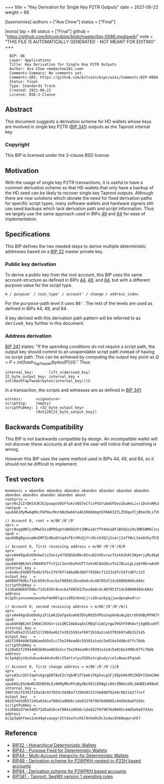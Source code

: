 
+++
title = "Key Derivation for Single Key P2TR Outputs"
date = 2021-06-22
weight = 86

[taxonomies]
authors = ["Ava Chow"]
status = ["Final"]

[extra]
bip = 86
status = ["Final"]
github = "https://github.com/bitcoin/bips/blob/master/bip-0086.mediawiki"
note = "THIS FILE IS AUTOMATICALLY GENERATED - NOT MEANT FOR EDITING"
+++

```
  BIP: 86
  Layer: Applications
  Title: Key Derivation for Single Key P2TR Outputs
  Author: Ava Chow <me@achow101.com>
  Comments-Summary: No comments yet.
  Comments-URI: https://github.com/bitcoin/bips/wiki/Comments:BIP-0086
  Status: Final
  Type: Standards Track
  Created: 2021-06-22
  License: BSD-2-Clause
```

<h2>Abstract</h2>


This document suggests a derivation scheme for HD wallets whose keys are involved in single key
P2TR (<a href="/341" target="_blank">BIP 341</a>) outputs as the Taproot internal key.

<h3>Copyright</h3>


This BIP is licensed under the 2-clause BSD license.

<h2>Motivation</h2>


With the usage of single key P2TR transactions, it is useful to have a common derivation scheme so
that HD wallets that only have a backup of the HD seed can be likely to recover single key Taproot
outputs. Although there are now solutions which obviate the need for fixed derivation paths for
specific script types, many software wallets and hardware signers still use seed backups which
lack derivation path and script information. Thus we largely use the same approach used in BIPs
<a href="/49" target="_blank">49</a> and <a href="/84" target="_blank">84</a> for ease of implementation.

<h2>Specifications</h2>


This BIP defines the two needed steps to derive multiple deterministic addresses based on a
<a href="/32" target="_blank">BIP 32</a> master private key.

<h3>Public key derivation</h3>


To derive a public key from the root account, this BIP uses the same account-structure as
defined in BIPs <a href="/44" target="_blank">44</a>, <a href="/49" target="_blank">49</a>, and <a href="/84" target="_blank">84</a>,
but with a different purpose value for the script type.

```
m / purpose' / coin_type' / account' / change / address_index
```

For the <tt>purpose</tt>-path level it uses <tt>86'</tt>.
The rest of the levels are used as defined in BIPs 44, 49, and 84.

A key derived with this derivation path pattern will be referred to as <tt>derived_key</tt> further
in this document.

<h3>Address derivation</h3>



<a href="/341" target="_blank">BIP 341</a> states: "If the spending conditions do not require a
script path, the output key should commit to an unspendable script path instead of having no
script path. This can be achieved by computing the output key point as
_Q = P + int(hash<sub>TapTweak</sub>(bytes(P)))G_." Thus:

```
internal_key:       lift_x(derived_key)
32_byte_output_key: internal_key + int(HashTapTweak(bytes(internal_key)))G
```

In a transaction, the scripts and witnesses are as defined in
<a href="/341" target="_blank">BIP 341</a>:

```
witness:      <signature>
scriptSig:    (empty)
scriptPubKey: 1 <32_byte_output_key>
              (0x5120{32_byte_output_key})
```

<h2>Backwards Compatibility</h2>


This BIP is not backwards compatible by design.
An incompatible wallet will not discover these accounts at all and the user will notice that
something is wrong.

However this BIP uses the same method used in BIPs 44, 49, and 84, so it should not be difficult
to implement.

<h2>Test vectors</h2>


```
mnemonic = abandon abandon abandon abandon abandon abandon abandon abandon abandon abandon abandon about
rootpriv = xprv9s21ZrQH143K3GJpoapnV8SFfukcVBSfeCficPSGfubmSFDxo1kuHnLisriDvSnRRuL2Qrg5ggqHKNVpxR86QEC8w35uxmGoggxtQTPvfUu
rootpub  = xpub661MyMwAqRbcFkPHucMnrGNzDwb6teAX1RbKQmqtEF8kK3Z7LZ59qafCjB9eCRLiTVG3uxBxgKvRgbubRhqSKXnGGb1aoaqLrpMBDrVxga8

// Account 0, root = m/86'/0'/0'
xprv = xprv9xgqHN7yz9MwCkxsBPN5qetuNdQSUttZNKw1dcYTV4mkaAFiBVGQziHs3NRSWMkCzvgjEe3n9xV8oYywvM8at9yRqyaZVz6TYYhX98VjsUk
xpub = xpub6BgBgsespWvERF3LHQu6CnqdvfEvtMcQjYrcRzx53QJjSxarj2afYWcLteoGVky7D3UKDP9QyrLprQ3VCECoY49yfdDEHGCtMMj92pReUsQ

// Account 0, first receiving address = m/86'/0'/0'/0/0
xprv         = xprvA449goEeU9okwCzzZaxiy475EQGQzBkc65su82nXEvcwzfSskb2hAt2WymrjyRL6kpbVTGL3cKtp9herYXSjjQ1j4stsXXiRF7kXkCacK3T
xpub         = xpub6H3W6JmYJXN49h5TfcVjLC3onS6uPeUTTJoVvRC8oG9vsTn2J8LwigLzq5tHbrwAzH9DGo6ThGUdWsqce8dGfwHVBxSbixjDADGGdzF7t2B
internal_key = cc8a4bc64d897bddc5fbc2f670f7a8ba0b386779106cf1223c6fc5d7cd6fc115
output_key   = a60869f0dbcf1dc659c9cecbaf8050135ea9e8cdc487053f1dc6880949dc684c
scriptPubKey = 5120a60869f0dbcf1dc659c9cecbaf8050135ea9e8cdc487053f1dc6880949dc684c
address      = bc1p5cyxnuxmeuwuvkwfem96lqzszd02n6xdcjrs20cac6yqjjwudpxqkedrcr

// Account 0, second receiving address = m/86'/0'/0'/0/1
xprv         = xprvA449goEeU9okyiF1LmKiDaTgeXvmh87DVyRd35VPbsSop8n8uALpbtrUhUXByPFKK7C2yuqrB1FrhiDkEMC4RGmA5KTwsE1aB5jRu9zHsuQ
xpub         = xpub6H3W6JmYJXN4CCKUSnriaiQRCZmG6aq4sCMDqTu1ACyngw7HShf59hAxYjXgKDuuHThVEUzdHrc3aXCr9kfvQvZPit5dnD3K9xVRBzjK3rX
internal_key = 83dfe85a3151d2517290da461fe2815591ef69f2b18a2ce63f01697a8b313145
output_key   = a82f29944d65b86ae6b5e5cc75e294ead6c59391a1edc5e016e3498c67fc7bbb
scriptPubKey = 5120a82f29944d65b86ae6b5e5cc75e294ead6c59391a1edc5e016e3498c67fc7bbb
address      = bc1p4qhjn9zdvkux4e44uhx8tc55attvtyu358kutcqkudyccelu0was9fqzwh

// Account 0, first change address = m/86'/0'/0'/1/0
xprv         = xprvA3Ln3Gt3aphvUgzgEDT8vE2cYqb4PjFfpmbiFKphxLg1FjXQpkAk5M1ZKDY15bmCAHA35jTiawbFuwGtbDZogKF1WfjwxML4gK7WfYW5JRP
xpub         = xpub6GL8SnQwRCGDhB59LEz9HMyM6sRYoByXBzXK3iEKWgCz8XrZNHUzd9L3AUBELW5NzA7dEFvMas1F84TuPH3xqdUA5tumaGWFgihJzWytXe3
internal_key = 399f1b2f4393f29a18c937859c5dd8a77350103157eb880f02e8c08214277cef
output_key   = 882d74e5d0572d5a816cef0041a96b6c1de832f6f9676d9605c44d5e9a97d3dc
scriptPubKey = 5120882d74e5d0572d5a816cef0041a96b6c1de832f6f9676d9605c44d5e9a97d3dc
address      = bc1p3qkhfews2uk44qtvauqyr2ttdsw7svhkl9nkm9s9c3x4ax5h60wqwruhk7
```

<h2>Reference</h2>


*  <a href="/32" target="_blank">BIP32 - Hierarchical Deterministic Wallets</a>
*  <a href="/43" target="_blank">BIP43 - Purpose Field for Deterministic Wallets</a>
*  <a href="/44" target="_blank">BIP44 - Multi-Account Hierarchy for Deterministic Wallets</a>
*  <a href="/49" target="_blank">BIP49 - Derivation scheme for P2WPKH-nested-in-P2SH based accounts</a>
*  <a href="/84" target="_blank">BIP84 - Derivation scheme for P2WPKH based accounts</a>
*  <a href="/341" target="_blank">BIP341 - Taproot: SegWit version 1 spending rules</a>
